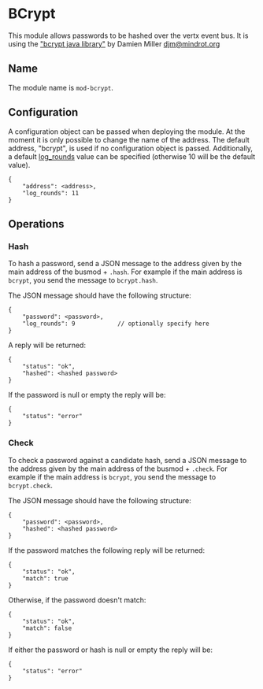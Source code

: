 # BCrypt

This module allows passwords to be hashed over the vertx event bus. It is using the ["bcrypt java library"](http://www.mindrot.org/projects/jBCrypt/) by Damien Miller <djm@mindrot.org> 

## Name

The module name is `mod-bcrypt`.

## Configuration

A configuration object can be passed when deploying the module. At the moment it is only possible to change the name of the address. The default address, "bcrypt", is used if no configuration object is passed. Additionally, a default [log_rounds](http://stackoverflow.com/questions/13897169/is-jbcrypts-default-log-rounds-still-appropriate-for-2013) value can be specified (otherwise 10 will be the default value).

    {
        "address": <address>,
        "log_rounds": 11
    }

## Operations

### Hash

To hash a password, send a JSON message to the address given by the main address of the busmod + `.hash`. For example if the main address is `bcrypt`, you send the message to `bcrypt.hash`.

The JSON message should have the following structure:

    {
        "password": <password>,
        "log_rounds": 9            // optionally specify here
    }
    
A reply will be returned:

    {
        "status": "ok",
        "hashed": <hashed password>   
    }

If the password is null or empty the reply will be:

    {
        "status": "error"    
    }
    
### Check

To check a password against a candidate hash, send a JSON message to the address given by the main address of the busmod + `.check`. For example if the main address is `bcrypt`, you send the message to `bcrypt.check`.

The JSON message should have the following structure:

    {
        "password": <password>,
        "hashed": <hashed password> 
    }
 
If the password matches the following reply will be returned:

    {
        "status": "ok",
        "match": true
    } 
    
Otherwise, if the password doesn't match:

    {
        "status": "ok",
        "match": false
    } 

If either the password or hash is null or empty the reply will be:

    {
        "status": "error"    
    }
    
